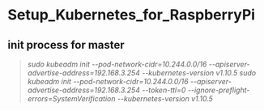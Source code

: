 # Setup_Kubernetes_for_RaspberryPi

## init process for master
>*sudo kubeadm init --pod-network-cidr=10.244.0.0/16 --apiserver-advertise-address=192.168.3.254 --kubernetes-version v1.10.5*
>*sudo kubeadm init --pod-network-cidr=10.244.0.0/16 --apiserver-advertise-address=192.168.3.254 --token-ttl=0 --ignore-preflight-errors=SystemVerification --kubernetes-version v1.10.5*
